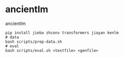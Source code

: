 # ancientlm
ancientlm

```shell
pip install jieba zhconv transformers jiayan kenlm
# data
bash scripts/prep-data.sh
# eval
bash scripts/eval.sh <testfile> <genfile>
```

